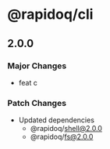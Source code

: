 # @rapidoq/cli

## 2.0.0

### Major Changes

- feat c

### Patch Changes

- Updated dependencies
  - @rapidoq/shell@2.0.0
  - @rapidoq/fs@2.0.0
